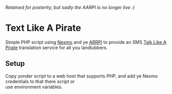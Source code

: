 _Retained for posterity, but sadly the AARPI is no longer live :(_

# Text Like A Pirate
Simple PHP script using [Nexmo][1] and ye [ARRPI][2] to provide an SMS [Talk Like A Pirate][3] translation 
service for all you landlubbers.

## Setup
Copy yonder script to a web host that supports PHP, and add ye Nexmo credentials to that there script or  
use environment variables.

[1]: http://nexmo.com
[2]: http://isithackday.com/arrpi.php
[3]: http://www.talklikeapirate.com/
